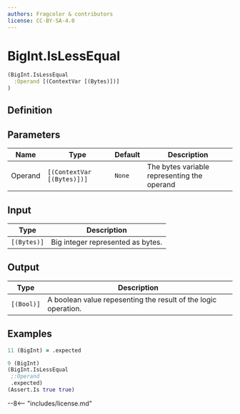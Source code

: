 ```yaml
---
authors: Fragcolor & contributors
license: CC-BY-SA-4.0
---
```



# BigInt.IsLessEqual

```clojure
(BigInt.IsLessEqual
  :Operand [(ContextVar [(Bytes)])]
)
```


## Definition




## Parameters

| Name | Type | Default | Description |
|------|------|---------|-------------|
| Operand | `[(ContextVar [(Bytes)])]` | `None` | The bytes variable representing the operand |


## Input

| Type | Description |
|------|-------------|
| `[(Bytes)]` | Big integer represented as bytes. |


## Output

| Type | Description |
|------|-------------|
| `[(Bool)]` | A boolean value repesenting the result of the logic operation. |


## Examples

```clojure
11 (BigInt) = .expected

9 (BigInt)
(BigInt.IsLessEqual
 ;:Operand
 .expected)
(Assert.Is true true)
```


--8<-- "includes/license.md"
